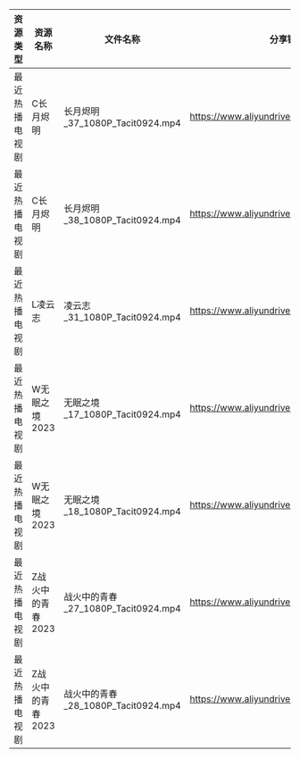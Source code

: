 | 资源类型    | 资源名称        | 文件名称                          | 分享链接                                      | 更新时间       |
| ------- | ----------- | ----------------------------- | ----------------------------------------- | ---------- |
| 最近热播电视剧 | C长月烬明       | 长月烬明_37_1080P_Tacit0924.mp4   | https://www.aliyundrive.com/s/fCetLv8S8P6 | 2023-05-08 |
| 最近热播电视剧 | C长月烬明       | 长月烬明_38_1080P_Tacit0924.mp4   | https://www.aliyundrive.com/s/fCetLv8S8P6 | 2023-05-08 |
| 最近热播电视剧 | L凌云志        | 凌云志_31_1080P_Tacit0924.mp4    | https://www.aliyundrive.com/s/FEVCQhpEYaC | 2023-05-08 |
| 最近热播电视剧 | W无眠之境2023   | 无眠之境_17_1080P_Tacit0924.mp4   | https://www.aliyundrive.com/s/p7yTaTXN1y5 | 2023-05-08 |
| 最近热播电视剧 | W无眠之境2023   | 无眠之境_18_1080P_Tacit0924.mp4   | https://www.aliyundrive.com/s/p7yTaTXN1y5 | 2023-05-08 |
| 最近热播电视剧 | Z战火中的青春2023 | 战火中的青春_27_1080P_Tacit0924.mp4 | https://www.aliyundrive.com/s/nBi7cscYEpa | 2023-05-08 |
| 最近热播电视剧 | Z战火中的青春2023 | 战火中的青春_28_1080P_Tacit0924.mp4 | https://www.aliyundrive.com/s/nBi7cscYEpa | 2023-05-08 |
